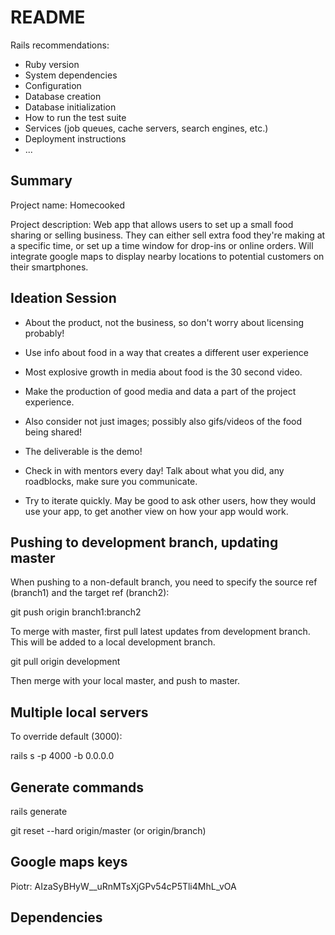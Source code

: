 # README

Rails recommendations:
* Ruby version
* System dependencies
* Configuration
* Database creation
* Database initialization
* How to run the test suite
* Services (job queues, cache servers, search engines, etc.)
* Deployment instructions
* ...

## Summary

Project name: Homecooked

Project description: Web app that allows users to set up a small food sharing or selling business.
They can either sell extra food they're making at a specific time, or set up a time window for drop-ins or online orders.
Will integrate google maps to display nearby locations to potential customers on their smartphones.

## Ideation Session
- About the product, not the business, so don't worry about licensing probably!

- Use info about food in a way that creates a different user experience
- Most explosive growth in media about food is the 30 second video.

- Make the production of good media and data a part of the project experience.
- Also consider not just images; possibly also gifs/videos of the food being shared!
- The deliverable is the demo!

- Check in with mentors every day! Talk about what you did, any roadblocks, make sure you communicate.

- Try to iterate quickly. May be good to ask other users, how they would use your app, to get another view on how your app would work.

## Pushing to development branch, updating master

When pushing to a non-default branch, you need to specify the source ref (branch1) and the target ref (branch2):

git push origin branch1:branch2

To merge with master, first pull latest updates from development branch. This will be added to a local development branch.

git pull origin development

Then merge with your local master, and push to master.

## Multiple local servers

To override default (3000):

rails s -p 4000 -b 0.0.0.0

## Generate commands

rails generate

git reset --hard origin/master (or origin/branch)


## Google maps keys

Piotr: AIzaSyBHyW__uRnMTsXjGPv54cP5Tli4MhL_vOA

## Dependencies


